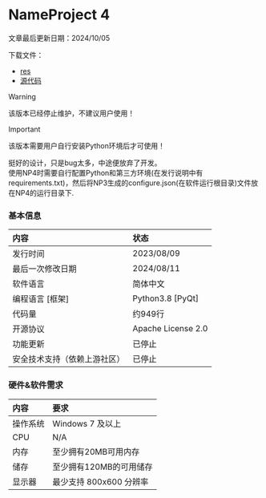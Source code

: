 # NameProject 4

文章最后更新日期：2024/10/05

下载文件：

- [res](https://github.com/XFTY/NameProject/releases/download/v4-archive/NameProject4.zip)
- [源代码](https://github.com/XFTY/NameProject/archive/refs/tags/v4-archive.zip)

> [!warning]
> 该版本已经停止维护，不建议用户使用！

> [!important]
> 该版本需要用户自行安装Python环境后才可使用！

挺好的设计，只是bug太多，中途便放弃了开发。  
使用NP4时需要自行配置Python和第三方环境(在发行说明中有requirements.txt)，然后将NP3生成的configure.json(在软件运行根目录)文件放在NP4的运行目录下.



### 基本信息

| 内容             | 状态                 |
|:---------------|:-------------------|
| 发行时间           | 2023/08/09         |
| 最后一次修改日期       | 2024/08/11         |
| 软件语言           | 简体中文               |
| 编程语言 [框架]      | Python3.8 [PyQt]   |
| 代码量            | 约949行              |
| 开源协议           | Apache License 2.0 |
| 功能更新           | 已停止                |
| 安全技术支持（依赖上游社区） | 已停止                |

### 硬件&软件需求  

| 内容   | 要求               |
|:-----|:-----------------|
| 操作系统 | Windows 7 及以上    |
| CPU  | N/A              |
| 内存   | 至少拥有20MB可用内存     |
| 储存   | 至少拥有120MB的可用储存   |
| 显示器  | 最少支持 800x600 分辨率 |